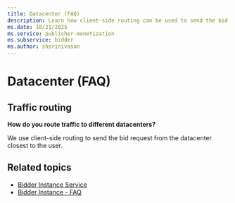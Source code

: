 ```yaml
---
title: Datacenter (FAQ)
description: Learn how client-side routing can be used to send the bid request from the datacenter closest to the user.   
ms.date: 10/21/2025
ms.service: publisher-monetization
ms.subservice: bidder
ms.author: shsrinivasan
---
```



# Datacenter (FAQ)

## Traffic routing

**How do you route traffic to different datacenters?**

We use client-side routing to send the bid request from the datacenter closest to the user.

## Related topics

- [Bidder Instance Service](bidder-instance-service.md)
- [Bidder Instance - FAQ](bidder-instance---faq.md)
